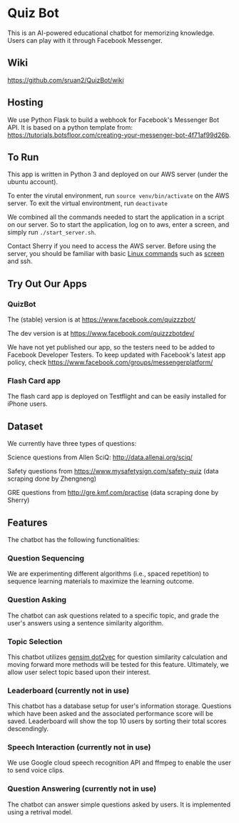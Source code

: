 # Quiz Bot 
This is an AI-powered educational chatbot for memorizing knowledge. Users can play with it through Facebook Messenger.

## Wiki

https://github.com/sruan2/QuizBot/wiki

## Hosting
We use Python Flask to build a webhook for Facebook's Messenger Bot API.
It is based on a python template from: https://tutorials.botsfloor.com/creating-your-messenger-bot-4f71af99d26b.

## To Run
This app is written in Python 3 and deployed on our AWS server (under the ubuntu account). 

To enter the virutal environment, run `source venv/bin/activate` on the AWS server. To exit the virtual environtment, run `deactivate`

We combined all the commands needed to start the application in a script on our server. So to start the application, log on to aws, enter a screen, and simply run `./start_server.sh`.

Contact Sherry if you need to access the AWS server. Before using the server, you should be familiar with basic [Linux commands](https://practicalunix.org/video-schedule) such as [screen](https://www.tecmint.com/screen-command-examples-to-manage-linux-terminals/) and ssh.

## Try Out Our Apps

### QuizBot
The (stable) version is at https://www.facebook.com/quizzzbot/

The dev version is at https://www.facebook.com/quizzzbotdev/

We have not yet published our app, so the testers need to be added to Facebook Developer Testers. To keep updated with Facebook's latest app policy, check https://www.facebook.com/groups/messengerplatform/

### Flash Card app
The flash card app is deployed on Testflight and can be easily installed for iPhone users.


## Dataset
We currently have three types of questions:

Science questions from Allen SciQ: http://data.allenai.org/sciq/

Safety questions from https://www.mysafetysign.com/safety-quiz (data scraping done by Zhengneng)

GRE questions from http://gre.kmf.com/practise (data scraping done by Sherry)

## Features
The chatbot has the following functionalities:

### Question Sequencing
We are experimenting different algorithms (i.e., spaced repetition) to sequence learning materials to maximize the learning outcome.

### Question Asking
The chatbot can ask questions related to a specific topic, and grade the user's answers using a sentence similarity algorithm.

### Topic Selection
This chatbot utilizes [gensim dot2vec](https://radimrehurek.com/gensim/models/doc2vec.html) for question similarity calculation and moving forward more methods will be tested for this feature. Ultimately, we allow user select topic based upon their interest. 

### Leaderboard (currently not in use)
This chatbot has a database setup for user's information storage. Questions which have been asked and the associated performance score will be saved. Leaderboard will show the top 10 users by sorting their total scores descendingly.

### Speech Interaction (currently not in use)
We use Google cloud speech recognition API and ffmpeg to enable the user to send voice clips.

### Question Answering (currently not in use)
The chatbot can answer simple questions asked by users. It is implemented using a retrival model.
